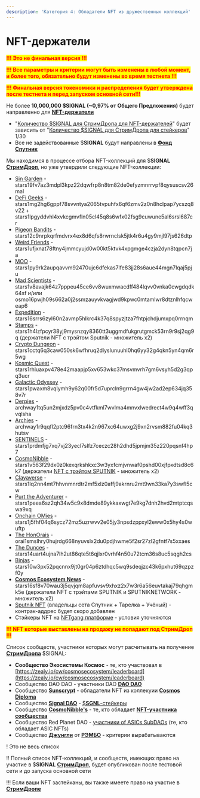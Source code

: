 ```yaml
---
description: 'Категория 4: Обладатели NFT из дружественных коллекций'
---
```


# NFT-держатели

<mark style="color:red;">**!!! Это не финальная версия !!!**</mark>&#x20;

<mark style="color:red;">**!!! Все параметры и критерии могут быть изменены в любой момент, и более того, обязательно будут изменены во время тестнета !!!**</mark>&#x20;

<mark style="color:red;">**!!! Финальная версия токеномики и распределения будет утверждена после тестнета и перед запуском основной сети!!!**</mark>

Не более **10,000,000 $SIGNAL (\~0,97% от Общего Предложения)** будет направленно для [**NFT-держатели**](./)

* "[Количество $SIGNAL для СтримДропа для NFT-держателей](./)" будет зависить от "[Количество $SIGNAL для СтримДропа для стейкеров](../)" 1/30
* Все не задействованные $**SIGNAL** будут направлены в [**Фонд Спутник**](../../../../fond-sputnik.md)

Мы находимся в процессе отбора NFT-коллекций для $**SIGNAL** [**СтримДроп**](../), но уже утвердили следующие NFT-коллекции:

* [Sin Garden](https://www.stargaze.zone/m/singarden/tokens) - stars19fv7az3mdpl3kpz22dqwfrp8n8tm82de0efyzmnrrvpf8qysuscsv26mal
* [DeFi Geeks](https://www.stargaze.zone/m/stars1mg2hg6gppf78svvntya2065tvpuhfx6qf6zmv2z0n8hclpap7ycszq8v22/tokens) - stars1mg2hg6gppf78svvntya2065tvpuhfx6qf6zmv2z0n8hclpap7ycszq8v22 + stars1lpgyddvhl4xvkcgmvfln05cl45q8s6wfx02fsg9cuwune5al6srsl687cr
* [Pigeon Bandits](https://www.stargaze.zone/m/stars12c9nrpkqrfmdvrx4ex8d6qfs8rwrnclsk5jtk4r6u4gy9mjl97js626dtp/tokens) - stars12c9nrpkqrfmdvrx4ex8d6qfs8rwrnclsk5jtk4r6u4gy9mjl97js626dtp
* [Weird Friends](https://www.stargaze.zone/m/stars1ufjxnat78ftny4jmmcyujd0w00kt5ktvk4xpgmge4czja2dyn8tqpcn7ja/tokens) - stars1ufjxnat78ftny4jmmcyujd0w00kt5ktvk4xpgmge4czja2dyn8tqpcn7ja
* [MOO](https://www.stargaze.zone/m/stars1py9rk2aupqavvm92470ujc6dfekas7lfe83jj28s6aue44mgn7lqaj5pju/tokens) - stars1py9rk2aupqavvm92470ujc6dfekas7lfe83jj28s6aue44mgn7lqaj5pju
* [Mad Scientists](https://www.madscientists.io/nftfi) - stars1v8avajk64z7pppeu45ce6vv8wuxmwacdff484lqvv0vnka0cwgdqdk64sf и/или osmo16pwjh09s662a0j2ssmzauyvkvagjwd9kpwc0mtamlwr8dtznlhfqcweap6
* [Expedition](https://expedition.pics/) - stars16srrs6zyl60n2avmp5hlkrc4k37q8spyzjtza7fhtpjchdjumxpq0rrnqm
* [Stamps](https://www.stargaze.zone/m/stamps/tokens) - stars1h4lzfpcyr38yj9mysnzqy8360tt3uggmdfukgrutgmck53rn9r9sj2qg9q (держатели NFT с трэйтом Sputnik - множитель х2)
* [Crypto Dungeon](https://www.stargaze.zone/m/cryptodungeon/tokens) - stars1cctq6q3caw050sk6wfhruq2dlyslunuuhl0hq6yy32g4qkn5yn4qm6r5wg
* [Kosmic Quest](https://www.stargaze.zone/l/kosmicquest) - stars1rhluaxpv478e42maapjp5xv653wkc37msvmvrh7gm6vsyh5d2g3qpq3ucr
* [Galactic Odyssey](https://www.stargaze.zone/m/stars1pwaxm8vqlymh9y62q00fr5d7uprcln9grrn4gw4jw2ad2ep634jq358v7r/tokens) - stars1pwaxm8vqlymh9y62q00fr5d7uprcln9grrn4gw4jw2ad2ep634jq358v7r
* [Derpies](https://ambur.xyz/collections/archway1tq5un2mjxdz5pv0c4vtfkml7wvlma4mnvxlwedrect4w9q4wff3qvqlsha) - archway1tq5un2mjxdz5pv0c4vtfkml7wvlma4mnvxlwedrect4w9q4wff3qvqlsha
* [Archies](https://ambur.xyz/collections/archway1r9qqfl2ptc96frn3tx4k2n967xc64uwxg2j9xn2rvsm882fu04kq3hutsv) - archway1r9qqfl2ptc96frn3tx4k2n967xc64uwxg2j9xn2rvsm882fu04kq3hutsv
* [SENTINELS](https://www.stargaze.zone/m/stars1prdmfjg7xq7vj23yecl7slfz7ceczc28h2dhd5jpmjm35z220pqsnf4hp7/tokens) - stars1prdmfjg7xq7vj23yecl7slfz7ceczc28h2dhd5jpmjm35z220pqsnf4hp7
* [CosmoNibble](https://www.stargaze.zone/m/stars1v563f29dx0z0kexqrkshkxc3w3yxfcmjvnwaf0pshd00xjfpxdtsd8c6k7/tokens) - stars1v563f29dx0z0kexqrkshkxc3w3yxfcmjvnwaf0pshd00xjfpxdtsd8c6k7 (держатели [NFT с трэйтом SPUTNIK](https://cosmonibble.gitbook.io/cosmonibble/treity-kategorii-project/treit-sputnik) - множитель х2)
* [Clayaverse](https://www.stargaze.zone/m/cv-wildlife/tokens) - stars1lq2nn4mt7hhvnmnrdtr2mf5xlz0affj9akrnru2mt9wn33ka7y3swfl5cw
* [Purt the Adventurer](https://www.stargaze.zone/m/stars1peea6sz2qh34w5c9x8dmde89ykkaxwgt7e9kg7dnh2hvd2mtptcqswa9xq/tokens) - stars1peea6sz2qh34w5c9x8dmde89ykkaxwgt7e9kg7dnh2hvd2mtptcqswa9xq
* [Onchain OMies](https://www.stargaze.zone/m/onchain-omies/tokens) - stars1j5fhf04q6sycz72mz5uzrwvv2e05jy3npsdzppxyl2eww0x5hy4s0wuftp
* [The HonOrais](https://orai.talis.art/collection/6687a0a6a4d71a06b85768e7) - orai1smslhry0hujrdg668nyuvslx2du0pdjhwme5f2sr27zl2gfntf7s5xxaes
* [The Dunces](https://www.stargaze.zone/m/theduncess/tokens) - stars14uart4ujna7lh2ut86qte5t6qjlxr0vrhf4n50u72tcm36s8uc5sqgh2cs
* [Binjas](https://www.stargaze.zone/l/stars10w3px52pqcnnx9jt0gr04p6ztdhqc5wq9sdeqjzc43k6pxhut69qzpzf0y) - stars10w3px52pqcnnx9jt0gr04p6ztdhqc5wq9sdeqjzc43k6pxhut69qzpzf0y
* [**Cosmos Ecosystem News**](https://www.stargaze.zone/l/stars16sf8v70wau3j5qvjqm8apfuvsv9xhxz2x7w3r6a56euvtakaj79qhgmk5e) - stars16sf8v70wau3j5qvjqm8apfuvsv9xhxz2x7w3r6a56euvtakaj79qhgmk5e (держатели NFT с трэйтами SPUTNIK и SPUTNIKNETWORK - множитель х2)
* [Sputnik NFT](../sputnik-nft/) (владельцы сета Спутник + Тарелка + Учёный) - контрак-аддрес будет скоро добавлен
* Стэйкеры NFT на [NFTgang платформе](https://nftgang.net/) - условия уточняются

<mark style="color:red;">**!!! NFT которые выставлены на продажу не попадают под СтримДроп !!!**</mark>

Список сообществ, участники которых могут расчитывать на получение [**СтримДропа**](../) $SIGNAL:

* **Сообщество Экосистемы Космос** - те, кто участвовал в [https://zealy.io/cw/cosmosecosystem/leaderboard](https://zealy.io/cw/cosmosecosystem/leaderboard)
* Сообщество DAO DAO - участники DAO [**DAO DAO**](https://daodao.zone/dao/juno10h0hc64jv006rr8qy0zhlu4jsxct8qwa0vtaleayh0ujz0zynf2s2r7v8q/members)&#x20;
* Сообщество [**Sunscrypt**](https://t.me/sunscryptChat) - обладатели NFT из коллекуии [**Cosmos Diploma**](https://opensea.io/collection/cosmos-diploma)
* Сообщество [**Signal DAO**](https://daodao.zone/dao/juno1tr4t593vy37qtqqh28tarmj34yae9za9zlj7xeegx3k8rgvp3xeqv02tu5/home) - [$**SGNL**-стейкеры](https://daodao.zone/dao/juno1tr4t593vy37qtqqh28tarmj34yae9za9zlj7xeegx3k8rgvp3xeqv02tu5/members)
* Сообщество [**CosmoNibble's**](https://x.com/CosmosNibble) - те, кто обладает [**NFT-участника сообщества**](https://omniflix.market/c/onftdenom0bbdd25ad5d848e29228f1f4f05fd967)
* Сообщество Red Planet DAO - [участники of ASICs SubDAOs](https://daodao.zone/dao/osmo1ylvqe88w3pa4mm22x7mjltq6a0mrj6l4gm99tedfrrf5x0wmtw5swzj6j4/subdaos) (те, кто обладает ASIC NFTs)
* Сообщество [**Джунгли**](https://t.me/Rambocjcanel) от [**РЭМБО**](https://www.youtube.com/c/RAMBOCJMOVI) - критерии вырабатываются

! Это не весь список

!! Полный список NFT-коллекций, и сообществ, имеющих право на участие в $**SIGNAL** [**СтримДроп**](../), будет опубликован после тестовой сети и до запуска основной сети

!!! Если ваши NFT застейканы, вы также имеете право на участие в [**СтримДропе**](../)
